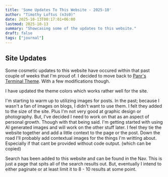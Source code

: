 ```yaml
---
title: 'Some Updates To This Website - 2025-10'
author: "Timothy Loftus (n3s0)"
date: 2025-10-13T00:17:01+06:00
lastmod: 2025-10-13
summary: "Showcasing some of the updates to this website."
draft: false
tags: ["journal"]
---
```


## Site Updates

Some cosmetic updates to this website have occured within that past couple of
weeks that I'm proud of. I decided to move back to 
[Panr's Terminal Theme](https://github.com/panr/hugo-theme-terminal). With a few
modifications though.

I have updated the theme colors which works rather well for the site.

I'm starting to warm up to utilizing images for posts. In the past; because I
wasn't a fan of images on blogs, I didn't want to use them. I felt they added to
the size of the site. Plus I'm not very good at graphic design or photography.
But, I've decided I need to work on that as an aspect of personal growth. Though
with that being said. I'm getting started with using AI generated images and
will work on the other stuff later. I feel they tie the website together and add
a little context to the page or the post. Down the road I'll probably add
contextual images for the things I'm writting about. Especially if that cant be
provided without code output. (which can be copied)

Search has been added to this website and can be found in the Nav. This is just
a page that spits all of the search results out. But, eventually I intend to
either paginate or at least limit it to 8 - 10 results at some point.
